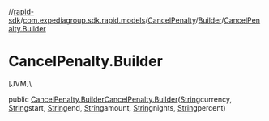 //[rapid-sdk](../../../../index.md)/[com.expediagroup.sdk.rapid.models](../../index.md)/[CancelPenalty](../index.md)/[Builder](index.md)/[CancelPenalty.Builder](-cancel-penalty.-builder.md)

# CancelPenalty.Builder

[JVM]\

public [CancelPenalty.Builder](index.md)[CancelPenalty.Builder](-cancel-penalty.-builder.md)([String](https://docs.oracle.com/javase/8/docs/api/java/lang/String.html)currency, [String](https://docs.oracle.com/javase/8/docs/api/java/lang/String.html)start, [String](https://docs.oracle.com/javase/8/docs/api/java/lang/String.html)end, [String](https://docs.oracle.com/javase/8/docs/api/java/lang/String.html)amount, [String](https://docs.oracle.com/javase/8/docs/api/java/lang/String.html)nights, [String](https://docs.oracle.com/javase/8/docs/api/java/lang/String.html)percent)
